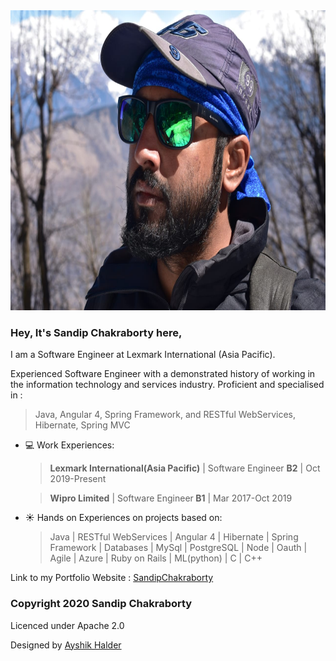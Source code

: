 <img  height="480" src="https://github.com/SandipChakraborty/SandipChakraborty/blob/master/readme/profile.jpeg">

### Hey, It's <b>Sandip Chakraborty</b> here,

I am a Software Engineer at Lexmark International (Asia Pacific).

Experienced Software Engineer with a demonstrated history of working in the information technology and services industry. Proficient and specialised in :
 > Java, Angular 4, Spring Framework, and RESTful WebServices, Hibernate, Spring MVC

- 💻 Work Experiences:
    > <b>Lexmark International(Asia Pacific)</b> | Software Engineer <b> B2</b> | Oct 2019-Present

     > <b>Wipro Limited</b> | Software Engineer<b> B1</b> | Mar 2017-Oct 2019
- ☀️ Hands on Experiences on projects based on:
  > Java | RESTful WebServices | Angular 4 | Hibernate | Spring Framework | Databases | MySql | PostgreSQL | Node | Oauth | Agile | Azure | Ruby on Rails | ML(python) | C | C++  

Link to my Portfolio Website : <a href="https://sandipchakraborty.github.io/" alt =" It will be updated soon"> SandipChakraborty </a>

### Copyright 2020 Sandip Chakraborty
  Licenced under Apache 2.0 
  
  Designed by <a href="https://github.com/ayshik-halder">Ayshik Halder</a>